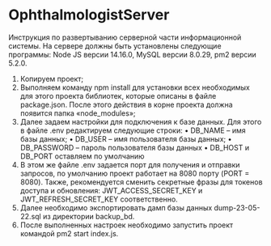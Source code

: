 # OphthalmologistServer
Инструкция по развертыванию серверной части информационной системы.
На сервере должны быть установлены следующие программы: Node JS версии 14.16.0, MySQL версии 8.0.29, pm2 версии 5.2.0.
  1.	Копируем проект;
  2.	Выполняем команду npm install для установки всех необходимых для этого проекта библиотек, которые описаны в файле package.json. После этого действия в корне проекта должна появится папка «node_modules»;
  3.	Далее задаем настройки для подключения к базе данных. Для этого в файле .env редактируем следующие строки:
    •	DB_NAME – имя базы данных;
    •	DB_USER – имя пользователя базы данных;
    •	DB_PASSWORD – пароль пользователя базы данных
    •	DB_HOST и DB_PORT оставляем по умолчанию
  4.	В этом же файле .env задается порт для получения и отправки запросов, по умолчанию проект работает на 8080 порту (PORT = 8080). Также, рекомендуется сменить секретные фразы для токенов доступа и обновления: JWT_ACCESS_SECRET_KEY и JWT_REFRESH_SECRET_KEY соответственно.
  5. Далее необходимо экспортировать дамп базы данных dump-23-05-22.sql из директории backup_bd.
  6.	После выполненных настроек необходимо запустить проект командой pm2 start index.js.
